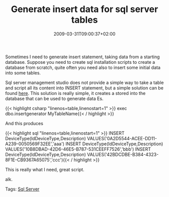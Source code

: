 ﻿---
title: "Generate insert data for sql server tables"
description: ""
date: 2009-03-31T09:00:37+02:00
draft: false
tags: [Sql Server]
categories: [Sql Server]
---
Sometimes I need to generate insert statement, taking data from a starting database. Suppose you need to create sql installation scripts to create a database from scratch, quite often you need also to insert some initial data into some tables.

Sql server management studio does not provide a simple way to take a table and script all its content into INSERT statement, but a simple solution can be found [here](http://www.codeproject.com/KB/database/InsertGeneratorPack.aspx). This solution is really simple, it creates a stored into the database that can be used to generate data Es.

{{< highlight csharp "linenos=table,linenostart=1" >}}
exec dbo.insertgenerator MyTableName{{< / highlight >}}

<!-- Code inserted with Steve Dunn's Windows Live Writer Code Formatter Plugin.  http://dunnhq.com -->

And this produces

{{< highlight sql "linenos=table,linenostart=1" >}}
INSERT DeviceType(IdDeviceType,Description) VALUES('0A2D5544-ACEE-DD11-A239-0050569F32EE','aaa')
INSERT DeviceType(IdDeviceType,Description) VALUES('10B8DBAD-42D6-46E5-B787-531CEEFF7526','bbb')
INSERT DeviceType(IdDeviceType,Description) VALUES('42BDCDBE-B384-4323-8F1E-CB9367A65075','ccc'){{< / highlight >}}

<!-- Code inserted with Steve Dunn's Windows Live Writer Code Formatter Plugin.  http://dunnhq.com -->

This is really what I need, great script.

alk.

Tags: [Sql Server](http://technorati.com/tag/Sql%20Server)
